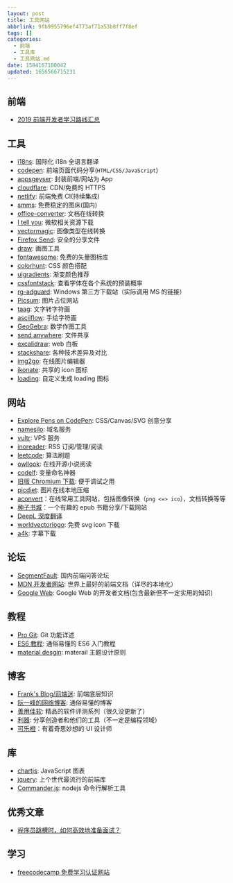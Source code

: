 ```yaml
---
layout: post
title: 工具网站
abbrlink: 9fb9955796ef4773af71a53b8ff7f8ef
tags: []
categories:
  - 前端
  - 工具库
  - 工具网站.md
date: 1584167100042
updated: 1656566715231
---
```


## 前端

- [2019 前端开发者学习路线汇总](https://frontendmasters.com/books/front-end-handbook/2019/)

## 工具

- [i18ns](https://i18ns.com/): 国际化 i18n 全语言翻译
- [codepen](https://codepen.io/): 前端页面代码分享(`HTML/CSS/JavaScript`)
- [appsgeyser](https://www.appsgeyser.com/): 封装前端/网站为 App
- [cloudflare](https://www.cloudflare.com/): CDN/免费的 HTTPS
- [netlify](https://www.netlify.com/): 前端免费 CI(持续集成)
- [smms](https://sm.ms/): 免费稳定的图床(国内)
- [office-converter](https://cn.office-converter.com/Online-Document-Converter): 文档在线转换
- [I tell you](https://msdn.itellyou.cn/): 微软相关资源下载
- [vectormagic](https://vectormagic.com/): 图像类型在线转换
- [Firefox Send](https://send.firefox.com/): 安全的分享文件
- [draw](https://www.draw.io/): 画图工具
- [fontawesome](https://fontawesome.com/icons): 免费的矢量图标库
- [colorhunt](https://colorhunt.co/): CSS 颜色搭配
- [uigradients](https://uigradients.com/): 渐变颜色推荐
- [cssfontstack](https://www.cssfontstack.com/): 查看字体在各个系统的预装概率
- [rg-adguard](https://tb.rg-adguard.net/): Windows 第三方下载站（实际调用 MS 的链接）
- [Picsum](https://picsum.photos/): 图片占位网站
- [taag](http://patorjk.com/software/taag/): 文字转字符画
- [asciiflow](http://asciiflow.com/): 手绘字符画
- [GeoGebra](https://www.geogebra.org/): 数学作图工具
- [send anywhere](https://send-anywhere.com/): 文件共享
- [excalidraw](https://github.com/excalidraw/excalidraw): web 白板
- [stackshare](https://stackshare.io/): 各种技术差异及对比
- [img2go](https://www.img2go.com/zh): 在线图片编辑器
- [ikonate](https://ikonate.com/): 共享的 icon 图标
- [loading](https://loading.io/): 自定义生成 loading 图标

## 网站

- [Explore Pens on CodePen](https://codepen.io/pens/): CSS/Canvas/SVG 创意分享
- [namesilo](https://www.namesilo.com/): 域名服务
- [vultr](https://www.vultr.com/): VPS 服务
- [inoreader](https://www.inoreader.com/): RSS 订阅/管理/阅读
- [leetcode](https://leetcode.com/problemset/all/): 算法刷题
- [owllook](https://www.owllook.net/): 在线开源小说阅读
- [codelf](https://unbug.github.io/codelf/): 变量命名神器
- [旧版 Chromium 下载](https://sourceforge.net/projects/crportable/files/): 便于调试之用
- [picdiet](https://www.picdiet.com/zh-cn): 图片在线本地压缩
- [aconvert](https://www.aconvert.com/)：在线常用工具网站，包括图像转换（`png <=> ico`），文档转换等等
- [种子书城](https://zhongzisc.blogspot.com/)：一个有趣的 epub 书籍分享/下载网站
- [DeepL 深度翻译](https://www.deepl.com/translator)
- [worldvectorlogo](https://worldvectorlogo.com/): 免费 svg icon 下载
- [a4k](https://www.a4k.net/): 字幕下载

## 论坛

- [SegmentFault](https://segmentfault.com/): 国内前端问答论坛
- [MDN 开发者网站](https://developer.mozilla.org/zh-CN/): 世界上最好的前端文档（详尽的本地化）
- [Google Web](https://developers.google.com/web/): Google Web 的开发者文档(包含最新但不一定实用的知识)

## 教程

- [Pro Git](https://git-scm.com/book/zh/v1): Git 功能详述
- [ES6 教程](http://es6.ruanyifeng.com/): 通俗易懂的 ES6 入门教程
- [material desgin](https://material.io/design/): materail 主题设计原则

## 博客

- [Frank's Blog/前端迷](http://ru23.com/): 前端底层知识
- [阮一峰的网络博客](http://www.ruanyifeng.com/blog/): 通俗易懂的博客
- [善用佳软](http://xbeta.info/): 精品的软件评测系列（很久没更新了）
- [利器](https://liqi.io/): 分享创造者和他们的工具（不一定是编程领域）
- [可乐橙](https://colachan.com/)：有着奇思妙想的 UI 设计师

## 库

- [chartjs](https://www.chartjs.org/): JavaScript 图表
- [jquery](https://jquery.com/): 上个世代最流行的前端库
- [Commander.js](https://github.com/tj/commander.js/blob/master/Readme_zh-CN.md): nodejs 命令行解析工具

## 优秀文章

- [程序员跳槽时，如何高效地准备面试？](https://juejin.im/post/5aa0d65a5188251880387b01)

## 学习

- [freecodecamp 免费学习认证网站](https://www.freecodecamp.org/learn/front-end-libraries/react/create-a-simple-jsx-element)
